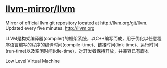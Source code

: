 # [llvm-mirror/llvm](https://github.com/llvm-mirror/llvm)

Mirror of official llvm git repository located at http://llvm.org/git/llvm. Updated every five minutes. http://llvm.org

LLVM是构架编译器(compiler)的框架系统，以C++编写而成，用于优化以任意程序语言编写的程序的编译时间(compile-time)、链接时间(link-time)、运行时间(run-time)以及空闲时间(idle-time)，对开发者保持开放，并兼容已有脚本

Low Level Virtual Machine
